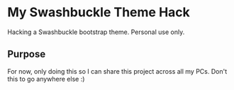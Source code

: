 # My Swashbuckle Theme Hack
Hacking a Swashbuckle bootstrap theme. Personal use only.

## Purpose
For now, only doing this so I can share this project across all my PCs. Don't this to go anywhere else :)
